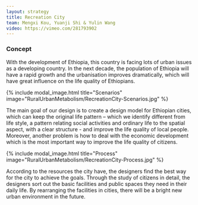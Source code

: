 ```yaml
---
layout: strategy
title: Recreation City
team: Mengxi Kou, Yuanji Shi & Yulin Wang
video: https://vimeo.com/281793902
---
```


### Concept

With the development of Ethiopia, this country is facing lots of urban issues as a developing country. In the next decade, the population of Ethiopia will have a rapid growth and the urbanisation improves dramatically, which will have great influence on the life quality of Ethiopians.

{% include modal_image.html title="Scenarios" image="RuralUrbanMetabolism/RecreationCity-Scenarios.jpg" %}

The main goal of our design is to create a design model for Ethiopian cities, which can keep the original life pattern – which we identify different from life style, a pattern relating social activities and ordinary life to the spatial aspect, with a clear structure - and improve the life quality of local people. Moreover, another problem is how to deal with the economic development which is the most important way to improve the life quality of citizens.

{% include modal_image.html title="Process" image="RuralUrbanMetabolism/RecreationCity-Process.jpg" %}

According to the resources the city have, the designers find the best way for the city to achieve the goals. Through the study of citizens in detail, the designers sort out the basic facilities and public spaces they need in their daily life. By rearranging the facilities in cities, there will be a bright new urban environment in the future.